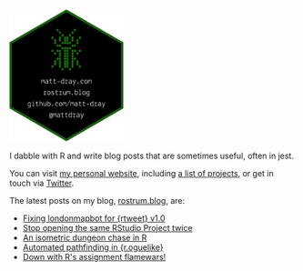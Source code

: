 <img src="https://raw.githubusercontent.com/matt-dray/stickers/master/output/business_hex.png" width=200>

I dabble with R and write blog posts that are sometimes useful, often in jest.

You can visit [my personal website](https://www.matt-dray.com/), including [a list of projects](https://matt-dray.github.io/projects/), or get in touch via [Twitter](https://twitter.com/mattdray).

The latest posts on my blog, [rostrum.blog](https://www.rostrum.blog/), are:

<!-- BLOG-POST-LIST:START -->
- [Fixing londonmapbot for {rtweet} v1.0](https://www.rostrum.blog/2022/07/22/mapbot-rtweet-v1/)
- [Stop opening the same RStudio Project twice](https://www.rostrum.blog/2022/07/08/rproj-dupes/)
- [An isometric dungeon chase in R](https://www.rostrum.blog/2022/06/28/isometric-dungeon/)
- [Automated pathfinding in {r.oguelike}](https://www.rostrum.blog/2022/06/10/basic-search/)
- [Down with R&#39;s assignment flamewars!](https://www.rostrum.blog/2022/06/07/assign-down/)
<!-- BLOG-POST-LIST:END -->
